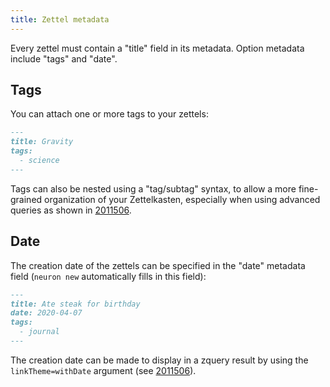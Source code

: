 ```yaml
---
title: Zettel metadata
---
```


Every zettel must contain a "title" field in its metadata. Option metadata include "tags" and "date".

## Tags

You can attach one or more tags to your zettels:

```markdown
---
title: Gravity
tags:
  - science
---
```

Tags can also be nested using a "tag/subtag" syntax, to allow a more fine-grained organization of your Zettelkasten, especially when using advanced queries as shown in [2011506](zcf://linking-to-multiple-zettels).

## Date

The creation date of the zettels can be specified in the "date" metadata field (`neuron new` automatically fills in this field):

```markdown
---
title: Ate steak for birthday
date: 2020-04-07
tags:
  - journal
---
```

The creation date can be made to display in a zquery result by using the `linkTheme=withDate` argument (see [2011506](zcf://linking-to-multiple-zettels)).

